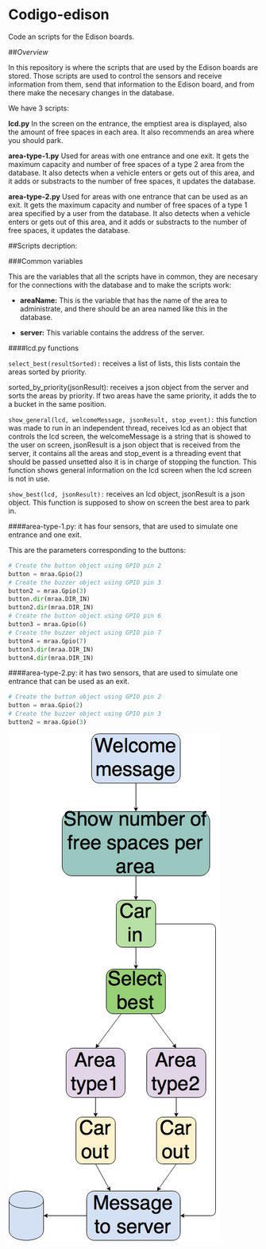 # Codigo-edison
Code an scripts for the Edison boards.

##_Overview_

In this repository is where the scripts that are used by the Edison boards are stored. Those scripts are used to control the sensors and receive information from them, send that information to the Edison board, and from there make the necesary changes in the database.

We have 3 scripts:

**lcd.py**
In the screen on the entrance, the emptiest area is displayed, also the amount of free spaces in each area.
It also recommends an area where you should park.

**area-type-1.py** 
Used for areas with one entrance and one exit.
It gets the maximum capacity and number of free spaces of a type 2 area from the database.
It also detects when a vehicle enters or gets out of this area, and it adds or substracts to the number of free spaces, it updates the database.

**area-type-2.py**
Used for areas with one entrance that can be used as an exit.
It gets the maximum capacity and number of free spaces of a type 1 area specified by a user from the database.
It also detects when a vehicle enters or gets out of this area, and it adds or substracts to the number of free spaces, it updates the database.

##Scripts decription:

###Common variables

This are the variables that all the scripts have in common, they are necesary for the connections with the database and to make the scripts work:

* **areaName:** This is the variable that has the name of the area to administrate, and there should be an area named like this in the database. 

* **server:** This variable contains the address of the server.

####lcd.py functions

```select_best(resultSorted):``` receives a list of lists, this lists contain the areas sorted by priority.

sorted_by_priority(jsonResult): receives a json object from the server and sorts the areas by priority. If two areas have the same priority, it adds the to a bucket in the same position.

```show_general(lcd, welcomeMessage, jsonResult, stop_event):``` this function was made to run in an independent thread, receives lcd as an object that controls the lcd screen, the welcomeMessage is a string that is showed to the user on screen, jsonResult is a json object that is received from the server, it contains all the areas and stop_event is a threading event that should be passed unsetted also it is in charge of stopping the function.
This function shows general information on the lcd screen when the lcd screen is not in use.

```show_best(lcd, jsonResult):``` receives an lcd object, jsonResult is a json object. This function is supposed to show on screen the best area to park in.

####area-type-1.py: it has four sensors, that are used to simulate one entrance and one exit.

This are the parameters corresponding to the buttons:
```python
# Create the button object using GPIO pin 2
button = mraa.Gpio(2)
# Create the buzzer object using GPIO pin 3
button2 = mraa.Gpio(3)
button.dir(mraa.DIR_IN)
button2.dir(mraa.DIR_IN)
# Create the button object using GPIO pin 6
button3 = mraa.Gpio(6)
# Create the buzzer object using GPIO pin 7
button4 = mraa.Gpio(7)
button3.dir(mraa.DIR_IN)
button4.dir(mraa.DIR_IN)
```

####area-type-2.py: it has two sensors, that are used to simulate one entrance that can be used as an exit.
```python
# Create the button object using GPIO pin 2
button = mraa.Gpio(2)
# Create the buzzer object using GPIO pin 3
button2 = mraa.Gpio(3)
```

![Edison Source Code Diagram](EdisonSourceCodeDiagram.png)
